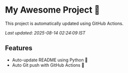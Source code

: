 # My Awesome Project 🚀

This project is automatically updated using GitHub Actions.

_Last updated: 2025-08-14 02:24:09 IST_

## Features
- Auto-update README using Python 🐍
- Auto Git push with GitHub Actions 🤖
